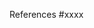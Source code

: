 <!--
  Are there any relevant issues / PRs / mailing lists discussions?
  Please reference them here - but don't use `fixes` notation.
-->
References #xxxx
